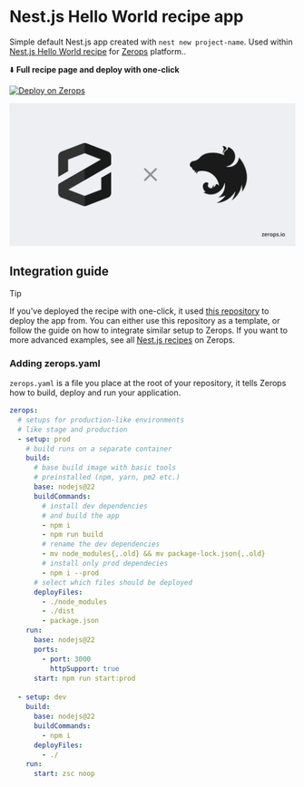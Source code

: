 <!-- #ZEROPS_REMOVE_START# -->
# Nest.js Hello World recipe app
Simple default Nest.js app created with `nest new project-name`. Used within [Nest.js Hello World recipe](https://app.zerops.io/recipes/nestjs-hello-world) for [Zerops](https://zerops.io) platform..

⬇️ **Full recipe page and deploy with one-click**

[![Deploy on Zerops](https://github.com/zeropsio/recipe-shared-assets/blob/main/deploy-button/light/deploy-button.svg)](https://app.zerops.io/recipes/nestjs-hello-world?environment=small-production)

![nestjs](https://github.com/zeropsio/recipe-shared-assets/blob/main/covers/svg/cover-nestjs.svg)

## Integration guide
<!-- #ZEROPS_REMOVE_END# -->

> [!TIP]
> If you've deployed the recipe with one-click, it used [this repository](https://github.com/zerops-recipe-apps/nestjs-hello-world-app) to deploy the app from. You can either use this repository as a template, or follow the guide on how to integrate similar setup to Zerops. If you want to more advanced examples, see all [Nest.js recipes](https://app.zerops.io/recipes?lf=nest-js) on Zerops.

### Adding zerops.yaml
`zerops.yaml` is a file you place at the root of your repository, it tells Zerops how to build, deploy and run your application. 

```yaml
zerops:
  # setups for production-like environments
  # like stage and production
  - setup: prod
    # build runs on a separate container
    build:
      # base build image with basic tools
      # preinstalled (npm, yarn, pm2 etc.)
      base: nodejs@22
      buildCommands:
        # install dev dependencies
        # and build the app
        - npm i
        - npm run build
        # rename the dev dependencies
        - mv node_modules{,.old} && mv package-lock.json{,.old}
        # install only prod dependecies
        - npm i --prod
      # select which files should be deployed
      deployFiles:
        - ./node_modules
        - ./dist
        - package.json
    run:
      base: nodejs@22
      ports:
        - port: 3000
          httpSupport: true
      start: npm run start:prod

  - setup: dev
    build:
      base: nodejs@22
      buildCommands:
        - npm i
      deployFiles:
        - ./
    run:
      start: zsc noop
```

